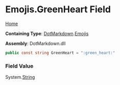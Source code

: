 # Emojis\.GreenHeart Field

[Home](../../../README.md)

**Containing Type**: [DotMarkdown](../../README.md)\.[Emojis](../README.md)

**Assembly**: DotMarkdown\.dll

```csharp
public const string GreenHeart = ":green_heart:"
```

### Field Value

System\.[String](https://docs.microsoft.com/en-us/dotnet/api/system.string)